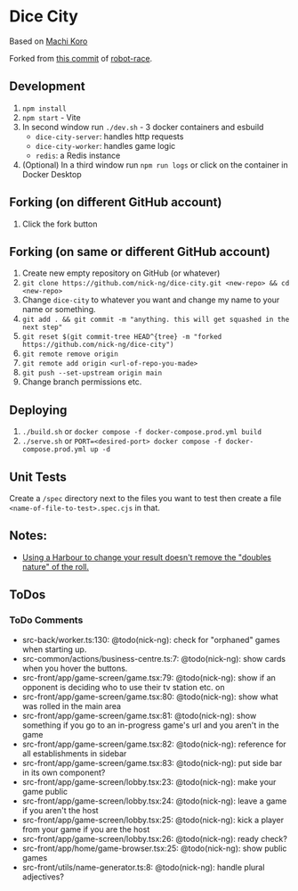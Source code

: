# Dice City

Based on [Machi Koro](https://boardgamegeek.com/boardgame/143884/machi-koro)

Forked from [this commit](https://github.com/nick-ng/robot-race/tree/4e2171de5a381738632dc7b82158660d9dde2bb7) of [robot-race](https://github.com/nick-ng/robot-race).

## Development

1. `npm install`
2. `npm start` - Vite
3. In second window run `./dev.sh` - 3 docker containers and esbuild
   - `dice-city-server`: handles http requests
   - `dice-city-worker`: handles game logic
   - `redis`: a Redis instance
4. (Optional) In a third window run `npm run logs` or click on the container in Docker Desktop

## Forking (on different GitHub account)

1. Click the fork button

## Forking (on same or different GitHub account)

1. Create new empty repository on GitHub (or whatever)
2. `git clone https://github.com/nick-ng/dice-city.git <new-repo> && cd <new-repo>`
3. Change `dice-city` to whatever you want and change my name to your name or something.
4. `git add . && git commit -m "anything. this will get squashed in the next step"`
5. `git reset $(git commit-tree HEAD^{tree} -m "forked https://github.com/nick-ng/dice-city")`
6. `git remote remove origin`
7. `git remote add origin <url-of-repo-you-made>`
8. `git push --set-upstream origin main`
9. Change branch permissions etc.

## Deploying

1. `./build.sh` or `docker compose -f docker-compose.prod.yml build`
2. `./serve.sh` or `PORT=<desired-port> docker compose -f docker-compose.prod.yml up -d`

## Unit Tests

Create a `/spec` directory next to the files you want to test then create a file `<name-of-file-to-test>.spec.cjs` in that.

## Notes:

- [Using a Harbour to change your result doesn't remove the "doubles nature" of the roll.](https://boardgamegeek.com/thread/1312128/amusement-park-harbour)

## ToDos

### ToDo Comments

- src-back/worker.ts:130: @todo(nick-ng): check for "orphaned" games when starting up.
- src-common/actions/business-centre.ts:7: @todo(nick-ng): show cards when you hover the buttons.
- src-front/app/game-screen/game.tsx:79: @todo(nick-ng): show if an opponent is deciding who to use their tv station etc. on
- src-front/app/game-screen/game.tsx:80: @todo(nick-ng): show what was rolled in the main area
- src-front/app/game-screen/game.tsx:81: @todo(nick-ng): show something if you go to an in-progress game's url and you aren't in the game
- src-front/app/game-screen/game.tsx:82: @todo(nick-ng): reference for all establishments in sidebar
- src-front/app/game-screen/game.tsx:83: @todo(nick-ng): put side bar in its own component?
- src-front/app/game-screen/lobby.tsx:23: @todo(nick-ng): make your game public
- src-front/app/game-screen/lobby.tsx:24: @todo(nick-ng): leave a game if you aren't the host
- src-front/app/game-screen/lobby.tsx:25: @todo(nick-ng): kick a player from your game if you are the host
- src-front/app/game-screen/lobby.tsx:26: @todo(nick-ng): ready check?
- src-front/app/home/game-browser.tsx:25: @todo(nick-ng): show public games
- src-front/utils/name-generator.ts:8: @todo(nick-ng): handle plural adjectives?
